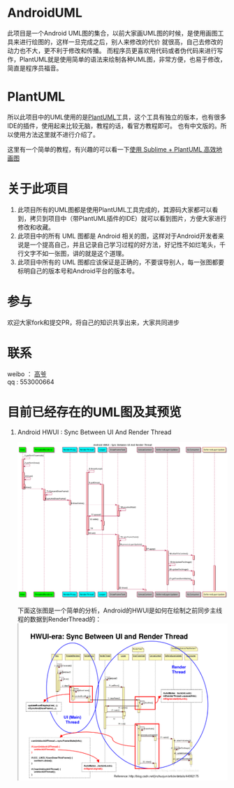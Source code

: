 # AndroidUML
此项目是一个Android UML图的集合，以前大家画UML图的时候，是使用画图工具来进行绘图的，这样一旦完成之后，别人来修改的代价
就很高，自己去修改的动力也不大，更不利于修改和传播。
而程序员更喜欢用代码或者伪代码来进行写作，PlantUML就是使用简单的语法来绘制各种UML图，非常方便，也易于修改，简直是程序员福音。

# PlantUML
所以此项目中的UML使用的是[PlantUML](http://www.plantuml.com/sequence.html)工具，这个工具有独立的版本，也有很多IDE的插件，使用起来比较无脑，教程的话，看官方教程即可。
也有中文版的。所以使用方法这里就不进行介绍了。

这里有一个简单的教程，有兴趣的可以看一下[使用 Sublime + PlantUML 高效地画图](http://www.jianshu.com/p/e92a52770832)

# 关于此项目
1. 此项目所有的UML图都是使用PlantUML工具完成的，其源码大家都可以看到，拷贝到项目中（带PlantUML插件的IDE）就可以看到图片，方便大家进行修改和收藏。
2. 此项目中的所有 UML 图都是 Android 相关的图，这样对于Android开发者来说是一个提高自己，并且记录自己学习过程的好方法，好记性不如烂笔头，千行文字不如一张图，讲的就是这个道理。
3. 此项目中所有的 UML 图都应该保证是正确的，不要误导别人，每一张图都要标明自己的版本号和Android平台的版本号。

# 参与
欢迎大家fork和提交PR，将自己的知识共享出来，大家共同进步

# 联系
weibo ： [高爷](http://weibo.com/gracker520?is_all=1)  
qq : 553000664

# 目前已经存在的UML图及其预览

1. Android HWUI : Sync Between UI And Render Thread

    ![Android HWUI : Sync Between UI And Render Thread](/hwui/SyncBetweenUIAndRenderThread.png)

    下面这张图是一个简单的分析，Android的HWUI是如何在绘制之前同步主线程的数据到RenderThread的：   
    ![Android HWUI Analysis : Sync Between UI And Render Thread](/hwui/SyncBetweenUIAndRenderThread_Analysis.png)
